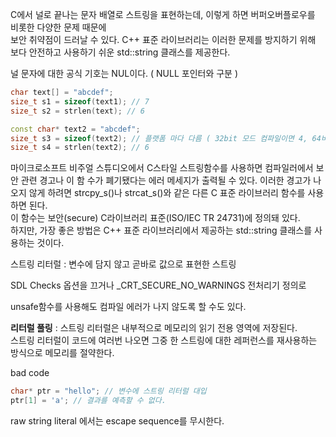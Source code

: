 C에서 널로 끝나는 문자 배열로 스트링을 표현하는데, 이렇게 하면 버퍼오버플로우를 비롯한 다양한 문제 때문에  
보안 취약점이 드러날 수 있다. C++ 표준 라이브러리는 이러한 문제를 방지하기 위해 보다 안전하고 사용하기 쉬운 std::string 클래스를 제공한다.  

널 문자에 대한 공식 기호는 NUL이다.   ( NULL 포인터와 구분 )


```c++
char text[] = "abcdef";
size_t s1 = sizeof(text1); // 7
size_t s2 = strlen(text); // 6

const char* text2 = "abcdef";
size_t s3 = sizeof(text2); // 플랫폼 마다 다름 ( 32bit 모드 컴파일이면 4, 64비트모드면 8이됨 )
size_t s4 = strlen(text2); // 6
```

마이크로소프트 비주얼 스튜디오에서 C스타일 스트링함수를 사용하면 컴파일러에서 보안 관련 경고나 이 함 수가 폐기됐다는 에러 메세지가 출력될 수 있다.
이러한 경고가 나오지 않게 하려면 strcpy_s()나 strcat_s()와 같은 다른 C 표준 라이브러리 함수를 사용하면 된다.  
이 함수는 보안(secure) C라이브러리 표준(ISO/IEC TR 24731)에 정의돼 있다.  
하지만, 가장 좋은 방법은 C++ 표준 라이브러리에서 제공하는 std::string 클래스를 사용하는 것이다.  

스트링 리터럴 : 변수에 담지 않고 곧바로 값으로 표현한 스트링  

SDL Checks 옵션을 끄거나 _CRT_SECURE_NO_WARNINGS 전처리기 정의로  

unsafe함수를 사용해도 컴파일 에러가 나지 않도록 할 수도 있다.  

**리터럴 풀링** : 스트링 리터럴은 내부적으로 메모리의 읽기 전용 영역에 저장된다.  
스트링 리터럴이 코드에 여러번 나오면 그중 한 스트링에 대한 레퍼런스를 재사용하는 방식으로 메모리를 절약한다.  

bad code  
```c++
char* ptr = "hello"; // 변수에 스트링 리터럴 대입
ptr[1] = 'a'; // 결과를 예측할 수 없다.
```

raw string literal 에서는 escape sequence를 무시한다.  





